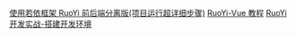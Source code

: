 [使用若依框架 RuoYi 前后端分离版(项目运行超详细步骤)](https://blog.csdn.net/weixin_52008157/article/details/132059022)
[RuoYi-Vue 教程](https://blog.csdn.net/weixin_45072119/article/details/139865158)
[RuoYi开发实战-搭建开发环境](https://blog.csdn.net/lxyoucan/article/details/123764953)